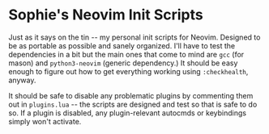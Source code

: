 # Sophie's Neovim Init Scripts

Just as it says on the tin -- my personal init scripts for Neovim. Designed to
be as portable as possible and sanely organized. I'll have to test the
dependencies in a bit but the main ones that come to mind are `gcc` (for mason)
and `python3-neovim` (generic dependency.) It should be easy enough to figure
out how to get everything working using `:checkhealth`, anyway.

It should be safe to disable any problematic plugins by commenting them out in
`plugins.lua` -- the scripts are designed and test so that is safe to do so. If
a plugin is disabled, any plugin-relevant autocmds or keybindings simply won't
activate.
